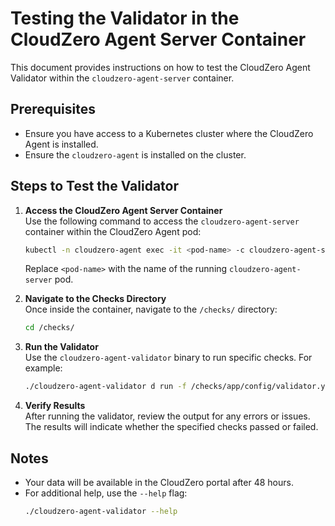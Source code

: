 # Testing the Validator in the CloudZero Agent Server Container

This document provides instructions on how to test the CloudZero Agent Validator within the `cloudzero-agent-server` container.

## Prerequisites
- Ensure you have access to a Kubernetes cluster where the CloudZero Agent is installed.
- Ensure the `cloudzero-agent` is installed on the cluster.

## Steps to Test the Validator

1. **Access the CloudZero Agent Server Container**  
    Use the following command to access the `cloudzero-agent-server` container within the CloudZero Agent pod:
    ```bash
    kubectl -n cloudzero-agent exec -it <pod-name> -c cloudzero-agent-server -- sh
    ```
    Replace `<pod-name>` with the name of the running `cloudzero-agent-server` pod.

2. **Navigate to the Checks Directory**  
    Once inside the container, navigate to the `/checks/` directory:
    ```bash
    cd /checks/
    ```

3. **Run the Validator**  
    Use the `cloudzero-agent-validator` binary to run specific checks. For example:

    ```bash
    ./cloudzero-agent-validator d run -f /checks/app/config/validator.yml --check webhook_server_reachable
    ```

4. **Verify Results**  
    After running the validator, review the output for any errors or issues. The results will indicate whether the specified checks passed or failed.

## Notes
- Your data will be available in the CloudZero portal after 48 hours.
- For additional help, use the `--help` flag:
    ```bash
    ./cloudzero-agent-validator --help
    ```
